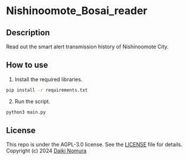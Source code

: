 # Nishinoomote_Bosai_reader

## Description
Read out the smart alert transmission history of Nishinoomote City.

## How to use
1. Install the required libraries.
```bash
pip install -r requirements.txt
```
2. Run the script.
```bash
python3 main.py
```

## License
This repo is under the AGPL-3.0 license. See the [LICENSE](LICENSE) file for details.
Copyright (c) 2024 [Daiki Nomura](https://daikinomura.tech)
